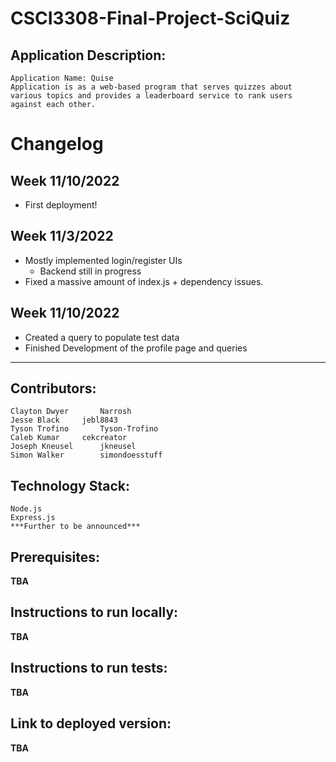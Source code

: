 # CSCI3308-Final-Project-SciQuiz
## Application Description:
	Application Name: Quise
	Application is as a web-based program that serves quizzes about various topics and provides a leaderboard service to rank users against each other.

# Changelog

## Week 11/10/2022

- First deployment!

## Week 11/3/2022

- Mostly implemented login/register UIs
	- Backend still in progress
- Fixed a massive amount of index.js + dependency issues.

## Week 11/10/2022
- Created a query to populate test data
- Finished Development of the profile page and queries

---

## Contributors:       
	Clayton Dwyer		Narrosh
	Jesse Black		jebl8843
	Tyson Trofino		Tyson-Trofino
	Caleb Kumar		cekcreator
	Joseph Kneusel		jkneusel
	Simon Walker		simondoesstuff

## Technology Stack:
	Node.js
	Express.js
	***Further to be announced***
	
## Prerequisites:
**TBA**
## Instructions to run locally:
**TBA**
## Instructions to run tests:
**TBA**
## Link to deployed version:
**TBA**

